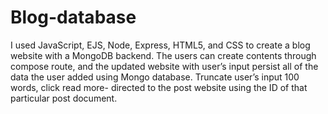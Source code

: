 # Blog-database
I used JavaScript, EJS, Node, Express, HTML5, and CSS to create a blog website with a MongoDB backend.  The users can create contents through compose route, and the updated website with user’s input persist all of the data the user added using Mongo database.  Truncate user’s input 100 words, click read more- directed to the post website using the ID of that particular post document.
